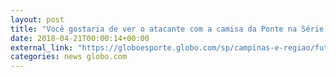 ```yaml
---
layout: post
title: "Você gostaria de ver o atacante com a camisa da Ponte na Série B?"
date: 2018-04-21T00:00:14+00:00
external_link: "https://globoesporte.globo.com/sp/campinas-e-regiao/futebol/times/ponte-preta/votacao/pontepretano-voce-gostaria-de-ver-luis-fabiano-com-a-camisa-da-ponte-na-serie-b-c445f578-e347-471f-b40e-e8bcbb313256.ghtml"
categories: news globo.com
---
```

